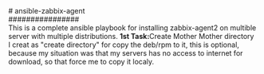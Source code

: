 <html># ansible-zabbix-agent<br/>
################<br/>
This is a complete ansible playbook for installing zabbix-agent2 on multible server with multiple distributions.
<b>1st Task:</b>Create Mother Mother directory<br/>
I creat as "create directory" for copy the deb/rpm to it, this is optional, because my situation was that my servers has no access to internet for download, so that force me to copy it localy.
<html/>

